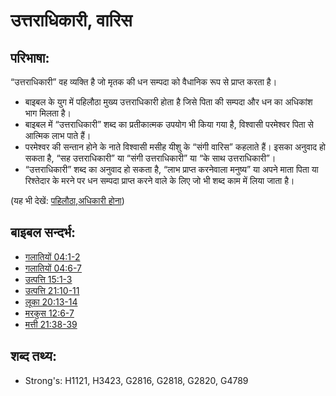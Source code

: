 # उत्तराधिकारी, वारिस #

## परिभाषा: ##

“उत्तराधिकारी” वह व्यक्ति है जो मृतक की धन सम्पदा को वैधानिक रूप से प्राप्त करता है।

* बाइबल के युग में पहिलौठा मुख्य उत्तराधिकारी होता है जिसे पिता की सम्पदा और धन का अधिकांश भाग मिलता है।
* बाइबल में “उत्तराधिकारी” शब्द का प्रतीकात्मक उपयोग भी किया गया है, विश्वासी परमेश्वर पिता से आत्मिक लाभ पाते हैं।
* परमेश्वर की सन्तान होने के नाते विश्वासी मसीह यीशु के “संगी वारिस” कहलाते हैं। इसका अनुवाद हो सकता है, “सह उत्तराधिकारी” या “संगी उत्तराधिकारी” या “के साथ उत्तराधिकारी”।
* “उत्तराधिकारी” शब्द का अनुवाद हो सकता है, “लाभ प्राप्त करनेवाला मनुष्य” या अपने माता पिता या रिश्तेदार के मरने पर धन सम्पदा प्राप्त करने वाले के लिए जो भी शब्द काम में लिया जाता है।
 
(यह भी देखें: [पहिलौठा](../other/firstborn.md),[अधिकारी होना](../kt/inherit.md))

## बाइबल सन्दर्भ: ##

* [गलातियों 04:1-2](rc://en/tn/help/gal/04/01)
* [गलातियों 04:6-7](rc://en/tn/help/gal/04/06)
* [उत्पत्ति 15:1-3](rc://en/tn/help/gen/15/01)
* [उत्पत्ति 21:10-11](rc://en/tn/help/gen/21/10)
* [लूका 20:13-14](rc://en/tn/help/luk/20/13)
* [मरकुस 12:6-7](rc://en/tn/help/mrk/12/06)
* [मत्ती 21:38-39](rc://en/tn/help/mat/21/38)

## शब्द तथ्य: ##

* Strong's: H1121, H3423, G2816, G2818, G2820, G4789
